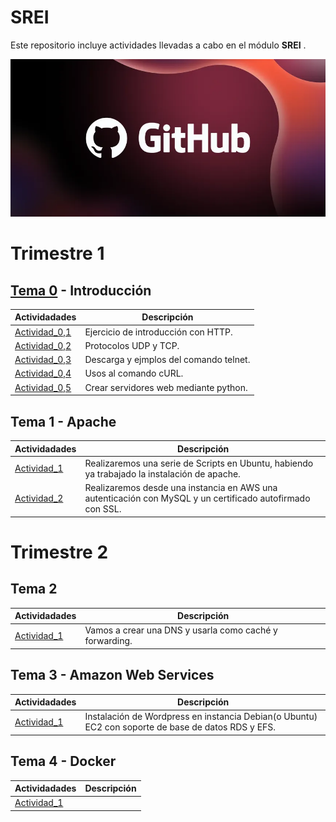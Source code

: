 # SREI
Este repositorio incluye actividades llevadas a cabo en el módulo **SREI** .

![LogoGH](Images/8562a9a5-a1e4-4722-9ec7-47ebccd5901e.webp)

# Trimestre 1

## [Tema 0](Tema_0) - Introducción

Actividadades | Descripción
---------- | ----------
[Actividad_0,1](Tema_0/Actividad_0/Actividad_0,1.md)| Ejercicio de introducción con HTTP.
[Actividad_0,2](Tema_0/Actividad_0/Actividad_0,2.md)| Protocolos UDP y TCP.
[Actividad_0,3](Tema_0/Actividad_0/Actividad_0,3.md)| Descarga y ejmplos del comando telnet.
[Actividad_0,4](Tema_0/Actividad_0/Actividad_0,4.md)| Usos al comando cURL.
[Actividad_0,5](Tema_0/Actividad_0/Actividad_0,5.md)| Crear servidores web mediante python.

## Tema 1 - Apache

Actividadades | Descripción
---------- | ----------
[Actividad_1](Tema_1/Actividad_1.md)| Realizaremos una serie de Scripts en Ubuntu, habiendo ya trabajado la instalación de apache.
[Actividad_2](Tema_1/Actividad_2.md)| Realizaremos desde una instancia en AWS una autenticación con MySQL y un certificado autofirmado con SSL.

# Trimestre 2

## Tema 2

Actividadades | Descripción
---------- | ----------
[Actividad_1](Tema_2/Actividad_1.md)| Vamos a crear una DNS y usarla como caché y forwarding.

## Tema 3 - Amazon Web Services

Actividadades | Descripción
---------- | ----------
[Actividad_1](Tema_3/Actividad_1.md)| Instalación de Wordpress en instancia Debian(o Ubuntu) EC2 con soporte de base de datos RDS y EFS.

## Tema 4 - Docker

Actividadades | Descripción
---------- | ----------
[Actividad_1](Tema_4/Actividad_1.md)| 
